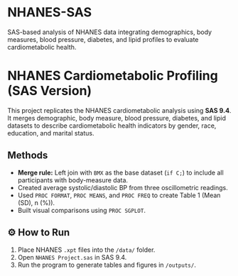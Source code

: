 # NHANES-SAS
SAS-based analysis of NHANES data integrating demographics, body measures, blood pressure, diabetes, and lipid profiles to evaluate cardiometabolic health.


# NHANES Cardiometabolic Profiling (SAS Version)

This project replicates the NHANES cardiometabolic analysis using **SAS 9.4**.  
It merges demographic, body measure, blood pressure, diabetes, and lipid datasets to describe cardiometabolic health indicators by gender, race, education, and marital status.


## Methods
- **Merge rule:** Left join with `BMX` as the base dataset (`if C;`) to include all participants with body-measure data.  
- Created average systolic/diastolic BP from three oscillometric readings.  
- Used `PROC FORMAT`, `PROC MEANS`, and `PROC FREQ` to create Table 1 (Mean (SD), n (%)).  
- Built visual comparisons using `PROC SGPLOT`.  


## ⚙️ How to Run
1. Place NHANES `.xpt` files into the `/data/` folder.  
2. Open `NHANES Project.sas` in SAS 9.4.  
3. Run the program to generate tables and figures in `/outputs/`.

